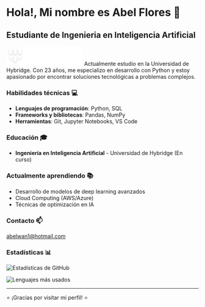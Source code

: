 # Hola!, Mi nombre es Abel Flores 👋
## Estudiante de Ingenieria en Inteligencia Artificial

<img src="./logo-hybridge-ligth.png" alt="Logo de Hybridge" width="200">
Actualmente estudio en la Universidad de Hybridge. Con 23 años, me especializo en desarrollo con Python y estoy apasionado por encontrar soluciones tecnológicas a problemas complejos.

### Habilidades técnicas 💻
- **Lenguajes de programación**: Python, SQL
- **Frameworks y bibliotecas**: Pandas, NumPy
- **Herramientas**: Git, Jupyter Notebooks, VS Code

### Educación 🎓
- **Ingeniería en Inteligencia Artificial** - Universidad de Hybridge (En curso)

### Actualmente aprendiendo 📚
- Desarrollo de modelos de deep learning avanzados
- Cloud Computing (AWS/Azure)
- Técnicas de optimización en IA

### Contacto 📫
abelwan1@hotmail.com

### Estadísticas 📊

![Estadísticas de GitHub](https://github-readme-stats.vercel.app/api?username=TheRevised&show_icons=true&theme=radical)

![Lenguajes más usados](https://github-readme-stats.vercel.app/api/top-langs/?username=TheRevised&layout=compact&theme=radical)

---

⭐️ ¡Gracias por visitar mi perfil! ⭐️
